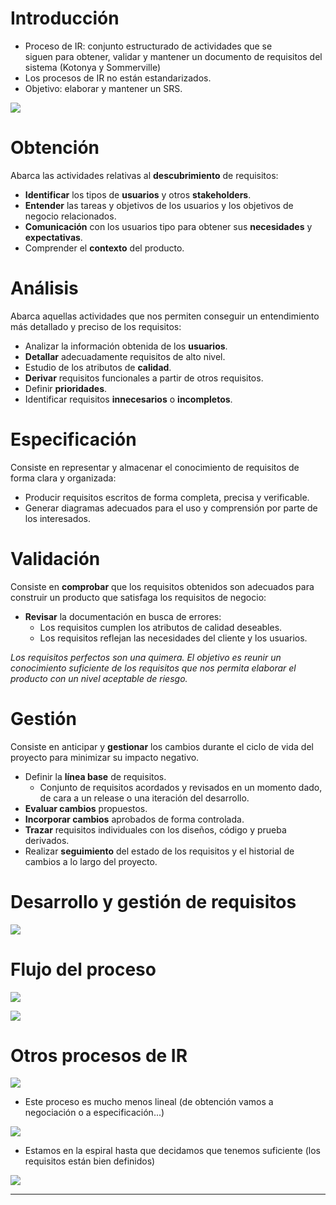 # Introducción
- Proceso de IR: conjunto estructurado de actividades que se  
siguen para obtener, validar y mantener un documento de requisitos del sistema (Kotonya y Sommerville)
- Los procesos de IR no están estandarizados. 
- Objetivo: elaborar y mantener un SRS.

![](Pasted%20image%2020230919181051.png)

# Obtención

Abarca las actividades relativas al **descubrimiento** de requisitos:
- **Identificar** los tipos de **usuarios** y otros **stakeholders**.
- **Entender** las tareas y objetivos de los usuarios y los objetivos de negocio
relacionados.
- **Comunicación** con los usuarios tipo para obtener sus **necesidades** y **expectativas**. 
- Comprender el **contexto** del producto.

# Análisis

Abarca aquellas actividades que nos permiten conseguir un entendimiento más detallado y preciso de los requisitos:
- Analizar la información obtenida de los **usuarios**.
- **Detallar** adecuadamente requisitos de alto nivel.
- Estudio de los atributos de **calidad**.
- **Derivar** requisitos funcionales a partir de otros requisitos. 
- Definir **prioridades**.
- Identificar requisitos **innecesarios** o **incompletos**.

# Especificación

Consiste en representar y almacenar el conocimiento de requisitos de forma clara y organizada:
- Producir requisitos escritos de forma completa, precisa y verificable.
- Generar diagramas adecuados para el uso y comprensión por parte de los interesados.

# Validación

Consiste en **comprobar** que los requisitos obtenidos son adecuados para construir un producto que satisfaga los requisitos de negocio:
- **Revisar** la documentación en busca de errores:  
	- Los requisitos cumplen los atributos de calidad deseables.  
	- Los requisitos reflejan las necesidades del cliente y los usuarios.

*Los requisitos perfectos son una quimera. El objetivo es reunir un conocimiento suficiente de los requisitos que nos permita elaborar el producto con un nivel aceptable de riesgo.*

# Gestión

Consiste en anticipar y **gestionar** los cambios durante el ciclo de vida del proyecto para minimizar su impacto negativo.
- Definir la **línea base** de requisitos.
	- Conjunto de requisitos acordados y revisados en un momento dado, de cara a un release o una iteración del desarrollo.
- **Evaluar cambios** propuestos.
- **Incorporar cambios** aprobados de forma controlada.
- **Trazar** requisitos individuales con los diseños, código y prueba derivados.
- Realizar **seguimiento** del estado de los requisitos y el historial de cambios a lo largo del proyecto.

# Desarrollo y gestión de requisitos

![](Pasted%20image%2020230919183219.png)

# Flujo del proceso

![](Pasted%20image%2020230919183338.png)

![](Pasted%20image%2020230919183621.png)

# Otros procesos de IR

![](Pasted%20image%2020230919183951.png)

- Este proceso es mucho menos lineal (de obtención vamos a negociación o a especificación...)

![](Pasted%20image%2020230919184140.png)

- Estamos en la espiral hasta que decidamos que tenemos suficiente (los requisitos están bien definidos)

![](Pasted%20image%2020230919184257.png)

---